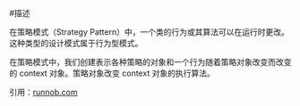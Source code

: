 #描述

在策略模式（Strategy Pattern）中，一个类的行为或其算法可以在运行时更改。这种类型的设计模式属于行为型模式。    

在策略模式中，我们创建表示各种策略的对象和一个行为随着策略对象改变而改变的 context 对象。策略对象改变 context 对象的执行算法。    

引用：[runnob.com](https://www.runoob.com/design-pattern/strategy-pattern.html)
